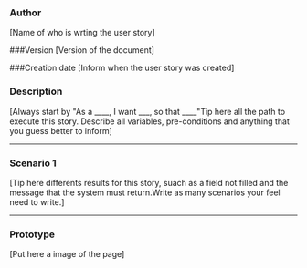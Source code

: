 ### Author
[Name of who is wrting the user story]

###Version
[Version of the document]

###Creation date
[Inform when the user story was created]

### Description

[Always start by "As a ____, I want ___, so that ____"Tip here all the path to 
execute this story. Describe all variables, pre-conditions and anything 
that you guess better to inform]

___

### Scenario 1
[Tip here differents results for this story, suach as a field not filled and the 
message that the system must return.Write as many scenarios your feel need
to write.]

___
### Prototype
[Put here a image of the page]